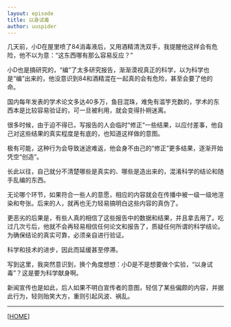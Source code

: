 ```yaml
---
layout: episode
title: 以身试毒
author: uuspider
---
```

几天前，小D在屋里喷了84消毒液后，又用酒精清洗双手，我提醒他这样会有危险，他不以为意：“这东西哪有那么容易反应？”

小D也是搞研究的，“编”了太多研究报告，渐渐漠视真正的科学，以为科学也是“编”出来的，他没意识到84和酒精混在一起真的会有危险，甚至会要了他的命。

国内每年发表的学术论文多达40多万，鱼目混珠，难免有滥竽充数的，学术的东西本是比较容易验证的，可一旦被利用，就会变得扑朔迷离。

很多时候，由于迫不得已，写报告的人会临时“修正”一些结果，以应付差事，他自己对这些结果的真实程度是有底的，也知道这样做的意图。

极有可能，这种行为会导致迷途难返，他会身不由己的“修正”更多结果，逐渐开始凭空“创造”。

长此以往，自己就分不清楚哪些是真实的、哪些是造出来的，混淆科学的结论和随手乱编的东西。

无论哪个环节，如果符合一些人的意愿，相应的内容就会在传播中被一级一级地渲染和夸张。后来的人，就再也无力轻易搞明白这些内容的真伪了。

更恶劣的后果是，有些人真的相信了这些报告中的数据和结果，并且拿去用了。吃过几次亏后，他就不会再轻易相信任何论文和报告了，质疑任何所谓的科学结论。为确保结论的真实可靠，必须亲自进行验证。

科学和技术的进步，因此而延缓甚至停滞。

写到这里，我突然意识到，换个角度想想：小D是不是想要做个实验，“以身试毒”？这是要为科学献身啊。

新闻宣传也是如此，后人如果不明白宣传者的意图，轻信了某些偏颇的内容，并据此行为，轻则贻笑大方，重则引起风波、祸乱。

***

[[HOME][episode]]

[episode]:http://about.uuspider.com/2019/06/02/episodeindex.html
